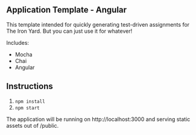## Application Template - Angular

This template intended for quickly generating test-driven assignments for The Iron Yard. But you can just use it for whatever!

Includes:

* Mocha
* Chai
* Angular

## Instructions

1. `npm install`
2. `npm start`

The application will be running on http://localhost:3000 and serving static assets out of /public.